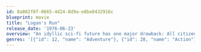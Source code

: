 ```yaml
---
id: 8a082f8f-0665-4d24-8d9a-e8be8432916c
blueprint: movie
title: "Logan's Run"
release_date: '1976-06-23'
overview: "An idyllic sci-fi future has one major drawback: All citizens get a chance of being 'renewed' in a Civic Ceremony at their 30th birthday, unless they run and escape before their time comes."
genres: '[{"id": 12, "name": "Adventure"}, {"id": 28, "name": "Action"}, {"id": 10749, "name": "Romance"}, {"id": 878, "name": "Science Fiction"}]'
---
```

